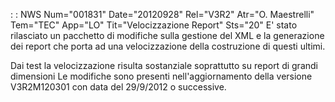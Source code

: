  :  : NWS Num="001831" Date="20120928" Rel="V3R2" Atr="O. Maestrelli" Tem="TEC" App="LO" Tit="Velocizzazione Report" Sts="20"
E' stato rilasciato un pacchetto di modifiche sulla gestione del XML e la generazione dei report che
 porta ad una velocizzazione della costruzione di questi ultimi.

Dai test la velocizzazione risulta sostanziale soprattutto su report di grandi dimensioni 
Le modifiche sono presenti nell'aggiornamento della versione V3R2M120301 con data del 29/9/2012 o successive.
